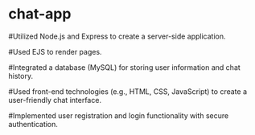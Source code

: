 # chat-app
#Utilized Node.js and Express to create a server-side application.

#Used EJS to render pages.

#Integrated a database (MySQL) for storing user information and chat history.

#Used front-end technologies (e.g., HTML, CSS, JavaScript) to create a user-friendly chat interface.

#Implemented user registration and login functionality with secure authentication.
